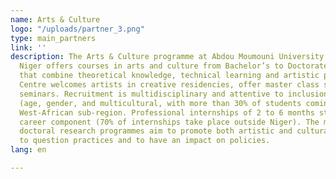 ```yaml
---
name: Arts & Culture
logo: "/uploads/partner_3.png"
type: main_partners
link: ''
description: The Arts & Culture programme at Abdou Moumouni University in Niamey,
  Niger offers courses in arts and culture from Bachelor’s to Doctorate programmes
  that combine theoretical knowledge, technical learning and artistic practice. The
  Centre welcomes artists in creative residencies, offer master class sessions and
  seminars. Recruitment is multidisciplinary and attentive to inclusion and diversity
  (age, gender, and multicultural, with more than 30% of students coming from the
  West-African sub-region. Professional internships of 2 to 6 months strengthen the
  career component (70% of internships take place outside Niger). The master's and
  doctoral research programmes aim to promote both artistic and cultural heritage,
  to question practices and to have an impact on policies.
lang: en

---
```


